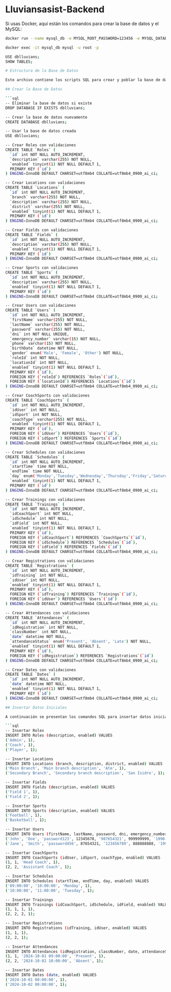# Lluviansasist-Backend

Si usas Docker, aquí están los comandos para crear la base de datos y el MySQL:

```bash
docker run --name mysql_db -e MYSQL_ROOT_PASSWORD=123456 -e MYSQL_DATABASE=dblluvians -p 3306:3306 -d mysql:8.4.2

docker exec -it mysql_db mysql -u root -p

USE dblluvians;
SHOW TABLES;

# Estructura de la Base de Datos

Este archivo contiene los scripts SQL para crear y poblar la base de datos `dblluvians`.

## Crear la Base de Datos

```sql
-- Eliminar la base de datos si existe
DROP DATABASE IF EXISTS dblluvians;

-- Crear la base de datos nuevamente
CREATE DATABASE dblluvians;

-- Usar la base de datos creada
USE dblluvians;

-- Crear Roles con validaciones
CREATE TABLE `Roles` (
  `id` int NOT NULL AUTO_INCREMENT,
  `description` varchar(255) NOT NULL,
  `enabled` tinyint(1) NOT NULL DEFAULT 1,
  PRIMARY KEY (`id`)
) ENGINE=InnoDB DEFAULT CHARSET=utf8mb4 COLLATE=utf8mb4_0900_ai_ci;

-- Crear Locations con validaciones
CREATE TABLE `Locations` (
  `id` int NOT NULL AUTO_INCREMENT,
  `branch` varchar(255) NOT NULL,
  `description` varchar(255) NOT NULL,
  `district` varchar(255) NOT NULL,
  `enabled` tinyint(1) NOT NULL DEFAULT 1,
  PRIMARY KEY (`id`)
) ENGINE=InnoDB DEFAULT CHARSET=utf8mb4 COLLATE=utf8mb4_0900_ai_ci;

-- Crear Fields con validaciones
CREATE TABLE `Fields` (
  `id` int NOT NULL AUTO_INCREMENT,
  `description` varchar(255) NOT NULL,
  `enabled` tinyint(1) NOT NULL DEFAULT 1,
  PRIMARY KEY (`id`)
) ENGINE=InnoDB DEFAULT CHARSET=utf8mb4 COLLATE=utf8mb4_0900_ai_ci;

-- Crear Sports con validaciones
CREATE TABLE `Sports` (
  `id` int NOT NULL AUTO_INCREMENT,
  `description` varchar(255) NOT NULL,
  `enabled` tinyint(1) NOT NULL DEFAULT 1,
  PRIMARY KEY (`id`)
) ENGINE=InnoDB DEFAULT CHARSET=utf8mb4 COLLATE=utf8mb4_0900_ai_ci;

-- Crear Users con validaciones
CREATE TABLE `Users` (
  `id` int NOT NULL AUTO_INCREMENT,
  `firstName` varchar(255) NOT NULL,
  `lastName` varchar(255) NOT NULL,
  `password` varchar(255) NOT NULL,
  `dni` int NOT NULL UNIQUE,
  `emergency_number` varchar(15) NOT NULL,
  `phone` varchar(15) NOT NULL,
  `birthDate` datetime NOT NULL,
  `gender` enum('Male', 'Female', 'Other') NOT NULL,
  `roleId` int NOT NULL,
  `locationId` int NOT NULL,
  `enabled` tinyint(1) NOT NULL DEFAULT 1,
  PRIMARY KEY (`id`),
  FOREIGN KEY (`roleId`) REFERENCES `Roles`(`id`),
  FOREIGN KEY (`locationId`) REFERENCES `Locations`(`id`)
) ENGINE=InnoDB DEFAULT CHARSET=utf8mb4 COLLATE=utf8mb4_0900_ai_ci;

-- Crear CoachSports con validaciones
CREATE TABLE `CoachSports` (
  `id` int NOT NULL AUTO_INCREMENT,
  `idUser` int NOT NULL,
  `idSport` int NOT NULL,
  `coachType` varchar(255) NOT NULL,
  `enabled` tinyint(1) NOT NULL DEFAULT 1,
  PRIMARY KEY (`id`),
  FOREIGN KEY (`idUser`) REFERENCES `Users`(`id`),
  FOREIGN KEY (`idSport`) REFERENCES `Sports`(`id`)
) ENGINE=InnoDB DEFAULT CHARSET=utf8mb4 COLLATE=utf8mb4_0900_ai_ci;

-- Crear Schedules con validaciones
CREATE TABLE `Schedules` (
  `id` int NOT NULL AUTO_INCREMENT,
  `startTime` time NOT NULL,
  `endTime` time NOT NULL,
  `day` enum('Monday','Tuesday','Wednesday','Thursday','Friday','Saturday','Sunday') NOT NULL,
  `enabled` tinyint(1) NOT NULL DEFAULT 1,
  PRIMARY KEY (`id`)
) ENGINE=InnoDB DEFAULT CHARSET=utf8mb4 COLLATE=utf8mb4_0900_ai_ci;

-- Crear Trainings con validaciones
CREATE TABLE `Trainings` (
  `id` int NOT NULL AUTO_INCREMENT,
  `idCoachSport` int NOT NULL,
  `idSchedule` int NOT NULL,
  `idField` int NOT NULL,
  `enabled` tinyint(1) NOT NULL DEFAULT 1,
  PRIMARY KEY (`id`),
  FOREIGN KEY (`idCoachSport`) REFERENCES `CoachSports`(`id`),
  FOREIGN KEY (`idSchedule`) REFERENCES `Schedules`(`id`),
  FOREIGN KEY (`idField`) REFERENCES `Fields`(`id`)
) ENGINE=InnoDB DEFAULT CHARSET=utf8mb4 COLLATE=utf8mb4_0900_ai_ci;

-- Crear Registrations con validaciones
CREATE TABLE `Registrations` (
  `id` int NOT NULL AUTO_INCREMENT,
  `idTraining` int NOT NULL,
  `idUser` int NOT NULL,
  `enabled` tinyint(1) NOT NULL DEFAULT 1,
  PRIMARY KEY (`id`),
  FOREIGN KEY (`idTraining`) REFERENCES `Trainings`(`id`),
  FOREIGN KEY (`idUser`) REFERENCES `Users`(`id`)
) ENGINE=InnoDB DEFAULT CHARSET=utf8mb4 COLLATE=utf8mb4_0900_ai_ci;

-- Crear Attendances con validaciones
CREATE TABLE `Attendances` (
  `id` int NOT NULL AUTO_INCREMENT,
  `idRegistration` int NOT NULL,
  `classNumber` int NOT NULL,
  `date` datetime NOT NULL,
  `attendanceStatus` enum('Present', 'Absent', 'Late') NOT NULL,
  `enabled` tinyint(1) NOT NULL DEFAULT 1,
  PRIMARY KEY (`id`),
  FOREIGN KEY (`idRegistration`) REFERENCES `Registrations`(`id`)
) ENGINE=InnoDB DEFAULT CHARSET=utf8mb4 COLLATE=utf8mb4_0900_ai_ci;

-- Crear Dates con validaciones
CREATE TABLE `Dates` (
  `id` int NOT NULL AUTO_INCREMENT,
  `date` datetime NOT NULL,
  `enabled` tinyint(1) NOT NULL DEFAULT 1,
  PRIMARY KEY (`id`)
) ENGINE=InnoDB DEFAULT CHARSET=utf8mb4 COLLATE=utf8mb4_0900_ai_ci;

## Insertar Datos Iniciales

A continuación se presentan los comandos SQL para insertar datos iniciales en la base de datos:

```sql
-- Insertar Roles
INSERT INTO Roles (description, enabled) VALUES
('Admin', 1),
('Coach', 1),
('Player', 1);

-- Insertar Locations
INSERT INTO Locations (branch, description, district, enabled) VALUES
('Main Branch', 'Main branch description', 'Ate', 1),
('Secondary Branch', 'Secondary branch description', 'San Isidro', 1);

-- Insertar Fields
INSERT INTO Fields (description, enabled) VALUES
('Field 1', 1),
('Field 2', 1);

-- Insertar Sports
INSERT INTO Sports (description, enabled) VALUES
('Football', 1),
('Basketball', 1);

-- Insertar Users
INSERT INTO Users (firstName, lastName, password, dni, emergency_number, phone, birthDate, gender, roleId, locationId, enabled) VALUES
('John', 'Doe', 'password123', 12345678, '987654321', 999999999, '1990-01-01', 'Male', 1, 1, 1),
('Jane', 'Smith', 'password456', 87654321, '123456789', 888888888, '1995-05-05', 'Female', 2, 1, 1);

-- Insertar CoachSports
INSERT INTO CoachSports (idUser, idSport, coachType, enabled) VALUES
(1, 1, 'Head Coach', 1),
(2, 2, 'Assistant Coach', 1);

-- Insertar Schedules
INSERT INTO Schedules (startTime, endTime, day, enabled) VALUES
('09:00:00', '10:00:00', 'Monday', 1),
('10:00:00', '11:00:00', 'Tuesday', 1);

-- Insertar Trainings
INSERT INTO Trainings (idCoachSport, idSchedule, idField, enabled) VALUES
(1, 1, 1, 1),
(2, 2, 2, 1);

-- Insertar Registrations
INSERT INTO Registrations (idTraining, idUser, enabled) VALUES
(1, 1, 1),
(2, 2, 1);

-- Insertar Attendances
INSERT INTO Attendances (idRegistration, classNumber, date, attendanceStatus, enabled) VALUES
(1, 1, '2024-10-01 09:00:00', 'Present', 1),
(2, 2, '2024-10-02 10:00:00', 'Absent', 1);

-- Insertar Dates
INSERT INTO Dates (date, enabled) VALUES
('2024-10-01 00:00:00', 1),
('2024-10-02 00:00:00', 1);

